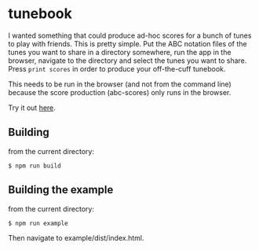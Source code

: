 tunebook
========

I wanted something that could produce ad-hoc scores for a bunch of tunes to play with friends.  This is pretty simple.  Put the ABC notation files of the tunes you want to share in a directory somewhere, run the app in the browser, navigate to the directory and select the tunes you want to share.  Press `print scores` in order to produce your off-the-cuff tunebook.

This needs to be run in the browser (and not from the command line) because the score production (abc-scores) only runs in the browser.

Try it out [here](http://www.tradtunedb.org.uk:8606/).

Building
--------

from the current directory:

    $ npm run build

Building the example
--------------------

from the current directory:

    $ npm run example   

Then navigate to example/dist/index.html.
